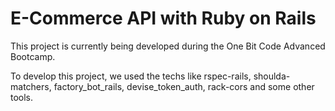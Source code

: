 # E-Commerce API with Ruby on Rails

This project is currently being developed during the One Bit Code Advanced Bootcamp.

To develop this project, we used the techs like rspec-rails, shoulda-matchers, factory_bot_rails, devise_token_auth, rack-cors and some other tools.
